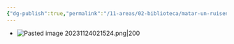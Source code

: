 ```yaml
---
{"dg-publish":true,"permalink":"/11-areas/02-biblioteca/matar-un-ruisenor/","noteIcon":""}
---
```


- ![Pasted image 20231124021524.png|200](/img/user/11%20%C3%81reas%20%E2%9A%99/02%20Biblioteca/%F0%9F%92%BE%20Adjuntos/Pasted%20image%2020231124021524.png)